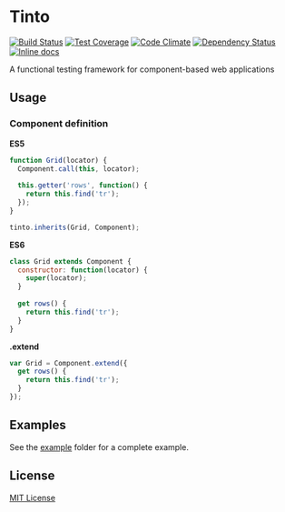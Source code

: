 # Tinto
[![Build Status](https://travis-ci.org/rochdev/tinto.svg)](https://travis-ci.org/rochdev/tinto)
[![Test Coverage](https://codeclimate.com/github/rochdev/tinto/badges/coverage.svg)](https://codeclimate.com/github/rochdev/tinto)
[![Code Climate](https://codeclimate.com/github/rochdev/tinto/badges/gpa.svg)](https://codeclimate.com/github/rochdev/tinto)
[![Dependency Status](https://gemnasium.com/rochdev/tinto.svg)](https://gemnasium.com/rochdev/tinto)
[![Inline docs](http://inch-ci.org/github/rochdev/tinto.svg?branch=master)](http://inch-ci.org/github/rochdev/tinto)

A functional testing framework for component-based web applications

## Usage

### Component definition

**ES5**
```js
function Grid(locator) {
  Component.call(this, locator);
  
  this.getter('rows', function() {
    return this.find('tr');
  });
}

tinto.inherits(Grid, Component);
```

**ES6**
```js
class Grid extends Component {
  constructor: function(locator) {
    super(locator);
  }
  
  get rows() {
    return this.find('tr');
  }
}
```

**.extend**
```js
var Grid = Component.extend({
  get rows() {
    return this.find('tr');
  }
});
```

## Examples

See the [example](example) folder for a complete example.

## License

[MIT License](http://en.wikipedia.org/wiki/MIT_License)

